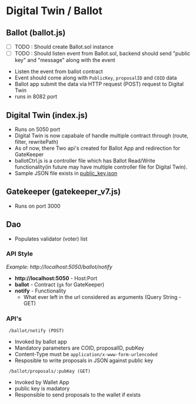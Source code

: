 # Digital Twin / Ballot

## Ballot (ballot.js)
- [ ] TODO : Should create Ballot.sol instance
- [ ] TODO : Should listen event from Ballot.sol, backend should send "public key" and "message" along with the event

- Listen the event from ballot contract
- Event should come along with `PublicKey`, `proposalID` and `COID` data
- Ballot app submit the data via HTTP request (POST) request to Digital Twin
- runs in 8082 port

## Digital Twin (index.js)

- Runs on 5050 port
- Digital Twin is now capabale of handle multiple contract through (route, filter, rewritePath)
- As of now, there Two api's created for Ballot App and redirection for GateKeeper
- ballotCtrl.js is a controller file which has Ballot Read/Write functionality(in future may have multiple controller file for Digital Twin).
- Sample JSON file exists in [public_key.json](https://github.com/sTingley/GPT_Identity/blob/master/Notification/DigitalTwin/notifications/1dc99871943ad3a715f022273513a393564f9b060c4c047920fc1425b90b7740.json)

## Gatekeeper (gatekeeper_v7.js)

- Runs on port 3000

## Dao

- Populates validator (voter) list

### API Style
_Example: http://localhost:5050/ballot/notify_
- **http://localhost:5050** - Host:Port
- **ballot** - Contract (`gk` for GateKeeper)
- **notify** - Functionality
	- What ever left in the url considered as arguments (Query String - GET)

### API's
```
 /ballot/notify (POST)
```
- Invoked by ballot app
- Mandatory parameters are COID, proposalID, pubKey
- Content-Type must be `application/x-www-form-urlencoded`
- Resposible to write proposals in JSON against public key

```
 /ballot/proposals/:pubKey (GET)
 ```
- Invoked by Wallet App
- public key is madatory
- Responsible to send proposals to the wallet if exists





	
